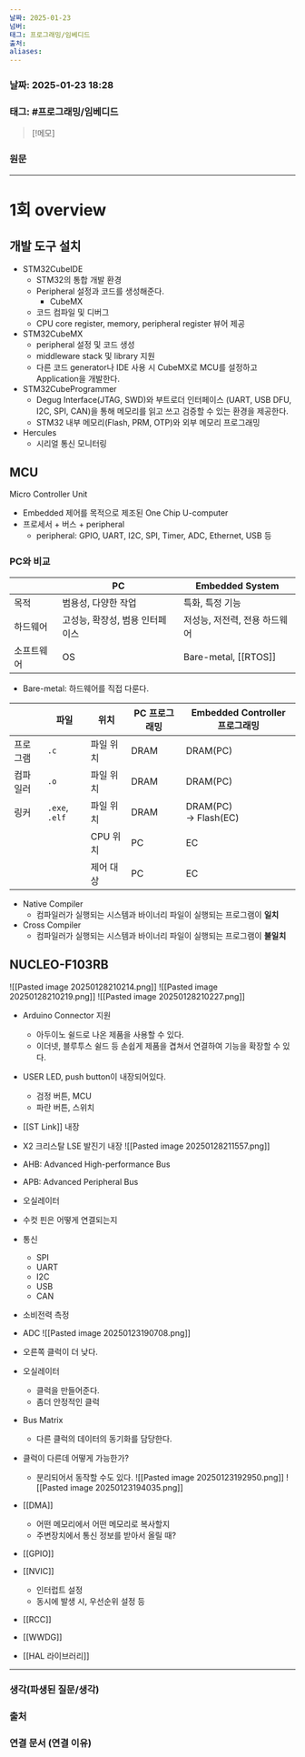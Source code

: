 ```yaml
---
날짜: 2025-01-23
넘버: 
태그: 프로그래밍/임베디드
출처: 
aliases:
---
```

### 날짜:  2025-01-23 18:28

### 태그: #프로그래밍/임베디드

>[!메모]
>

### 원문
---
# 1회 overview
## 개발 도구 설치
- STM32CubeIDE
	- STM32의 통합 개발 환경
	- Peripheral 설정과 코드를 생성해준다.
		- CubeMX
	- 코드 컴파일 및 디버그
	- CPU core register, memory, peripheral register 뷰어 제공
- STM32CubeMX 
	- peripheral 설정 및 코드 생성
	- middleware stack 및 library 지원
	- 다른 코드 generator나 IDE 사용 시 CubeMX로 MCU를 설정하고 Application을 개발한다.
- STM32CubeProgrammer
	- Degug Interface(JTAG, SWD)와 부트로더 인터페이스 (UART, USB DFU, I2C, SPI, CAN)을 통해 메모리를 읽고 쓰고 검증할 수 있는 환경을 제공한다.
	- STM32 내부 메모리(Flash, PRM, OTP)와 외부 메모리 프로그래밍
- Hercules
	- 시리얼 통신 모니터링
## MCU
Micro Controller Unit
- Embedded 제어를 목적으로 제조된 One Chip U-computer
- 프로세서 + 버스 + peripheral
	- peripheral: GPIO, UART, I2C, SPI, Timer, ADC, Ethernet, USB 등
### PC와 비교

|       | PC                 | Embedded System      |
| ----- | ------------------ | -------------------- |
| 목적    | 범용성, 다양한 작업        | 특화, 특정 기능            |
| 하드웨어  | 고성능, 확장성, 범용 인터페이스 | 저성능, 저전력, 전용 하드웨어    |
| 소프트웨어 | OS                 | Bare-metal, [[RTOS]] |
- Bare-metal: 하드웨어를 직접 다룬다.

|      | 파일             | 위치     | PC 프로그래밍 | Embedded Controller 프로그래밍 |
| ---- | -------------- | ------ | -------- | ------------------------- |
| 프로그램 | `.c`           | 파일 위치  | DRAM     | DRAM(PC)                  |
| 컴파일러 | `.o`           | 파일 위치  | DRAM     | DRAM(PC)                  |
| 링커   | `.exe`, `.elf` | 파일 위치  | DRAM     | DRAM(PC)<br>-> Flash(EC)  |
|      |                | CPU 위치 | PC       | EC                        |
|      |                | 제어 대상  | PC       | EC                        |

- Native Compiler
	- 컴파일러가 실행되는 시스템과 바이너리 파일이 실행되는 프로그램이 **일치**
- Cross Compiler
	- 컴파일러가 실행되는 시스템과 바이너리 파일이 실행되는 프로그램이 **불일치**
## NUCLEO-F103RB

![[Pasted image 20250128210214.png]]
![[Pasted image 20250128210219.png]]
![[Pasted image 20250128210227.png]]
- Arduino Connector 지원
	- 아두이노 쉴드로 나온 제품을 사용할 수 있다.
	- 이더넷, 블루투스 쉴드 등 손쉽게 제품을 겹쳐서 연결하여 기능을 확장할 수 있다.
- USER LED, push button이 내장되어있다.
	- 검정 버튼, MCU
	- 파란 버튼, 스위치
- [[ST Link]] 내장
- X2 크리스탈 LSE 발진기 내장
![[Pasted image 20250128211557.png]]
- AHB: Advanced High-performance Bus
- APB: Advanced Peripheral Bus



- 오실레이터

- 수컷 핀은 어떻게 연결되는지
- 통신
	- SPI
	- UART
	- I2C
	- USB
	- CAN
- 소비전력 측정
- ADC
![[Pasted image 20250123190708.png]]
- 오른쪽 클럭이 더 낮다.
- 오실레이터
	- 클럭을 만들어준다.
	- 좀더 안정적인 클럭
- Bus Matrix
	- 다른 클럭의 데이터의 동기화를 담당한다.
- 클럭이 다른데 어떻게 가능한가?
	- 분리되어서 동작할 수도 있다.
![[Pasted image 20250123192950.png]]
![[Pasted image 20250123194035.png]]
- [[DMA]]
	- 어떤 메모리에서 어떤 메모리로 복사할지
	- 주변장치에서 통신 정보를 받아서 올릴 때?
- [[GPIO]]
- [[NVIC]]
	- 인터럽트 설정
	- 동시에 발생 시, 우선순위 설정 등
- [[RCC]]
- [[WWDG]]
- [[HAL 라이브러리]]



---
### 생각(파생된 질문/생각)

### 출처

### 연결 문서 (연결 이유)
